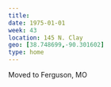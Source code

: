 ```yaml
---
title:
date: 1975-01-01
week: 43
location: 145 N. Clay
geo: [38.748699,-90.301602]
type: home
---
```


Moved to Ferguson, MO

